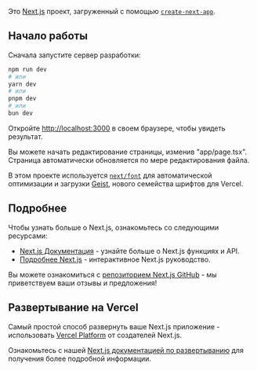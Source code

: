 Это [Next.js](https://nextjs.org) проект, загруженный с помощью [`create-next-app`](https://nextjs.org/docs/app/api-reference/cli/create-next-app).

## Начало работы

Сначала запустите сервер разработки:

```bash
npm run dev
# или
yarn dev
# или
pnpm dev
# или
bun dev
```

Откройте [http://localhost:3000](http://localhost:3000) в своем браузере, чтобы увидеть результат.

Вы можете начать редактирование страницы, изменив "app/page.tsx". Страница автоматически обновляется по мере редактирования файла.

В этом проекте используется [`next/font`](https://nextjs.org/docs/app/building-your-application/optimizing/fonts) для автоматической оптимизации и загрузки [Geist](https://vercel.com/font), нового семейства шрифтов для Vercel.

## Подробнее

Чтобы узнать больше о Next.js, ознакомьтесь со следующими ресурсами:

- [Next.js Документация](https://nextjs.org/docs) - узнайте больше о Next.js функциях и API.
- [Подробнее Next.js](https://nextjs.org/learn) - интерактивное Next.js руководство.

Вы можете ознакомиться с [репозиторием Next.js GitHub](https://github.com/vercel/next.js) - мы приветствуем ваши отзывы и предложения!

## Развертывание на Vercel

Самый простой способ развернуть ваше Next.js приложение - использовать [Vercel Platform](https://vercel.com/new?utm_medium=default-template&filter=next.js&utm_source=create-next-app&utm_campaign=create-next-app-readme) от создателей Next.js.

Ознакомьтесь с нашей [Next.js документацией по развертыванию](https://nextjs.org/docs/app/building-your-application/deploying) для получения более подробной информации.